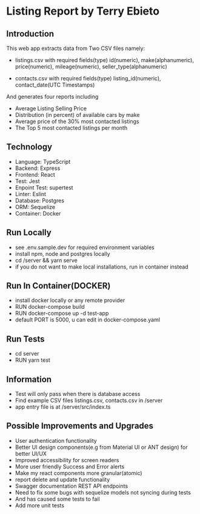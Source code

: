 # Listing Report by Terry Ebieto

## Introduction
This web app extracts data from Two CSV files namely:

* listings.csv with required fields(type) id(numeric), make(alphanumeric), price(numeric), mileage(numeric), seller_type(alphanumeric)

* contacts.csv with required fields(type) listing_id(numeric), contact_date(UTC Timestamps)

And generates four reports including

* Average Listing Selling Price
* Distribution (in percent) of available cars by make
* Average price of the 30% most contacted listings
* The Top 5 most contacted listings per month

## Technology
* Language: TypeScript
* Backend: Express
* Frontend: React
* Test: Jest
* Enpoint Test: supertest
* Linter: Eslint
* Database: Postgres
* ORM: Sequelize
* Container: Docker

## Run Locally
* see .env.sample.dev for required environment variables
* install npm, node and postgres locally
* cd /server && yarn serve
* if you do not want to make local installations, run in container instead

## Run In Container(DOCKER)
* install docker locally or any remote provider
* RUN docker-compose build
* RUN docker-compose up -d test-app
* default PORT is 5000, u can edit in docker-compose.yaml

## Run Tests
* cd server
* RUN yarn test

## Information
* Test will only pass when there is database access
* Find example CSV files listings.csv, contacts.csv in /server
* app entry file is at /server/src/index.ts

## Possible Improvements and Upgrades
* User authentication functionality
* Better UI design components(e.g from Material UI or ANT design) for better UI/UX 
* Improved accessibility for screen readers
* More user friendly Success and Error alerts
* Make my react components more granular(atomic)
* report delete and update functionality
* Swagger documentation REST API endpoints
* Need to fix some bugs with sequelize models not syncing during tests
* And has caused some tests to fail
* Add more unit tests
